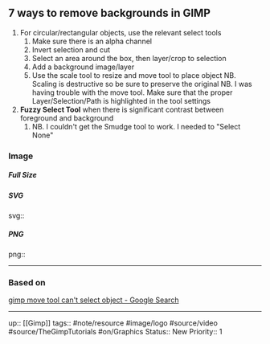 ## 7 ways to remove backgrounds in GIMP

1. For circular/rectangular objects, use the relevant select tools
	1. Make sure there is an alpha channel
	2. Invert selection and cut
	3. Select an area around the box, then layer/crop to selection
	4. Add a background image/layer
	5. Use the scale tool to resize and move tool to place object
		NB. Scaling is destructive so be sure to preserve the original 
		NB. I was having trouble with the move tool. Make sure that the proper Layer/Selection/Path is highlighted in the tool settings
1. __Fuzzy Select Tool__ when there is significant contrast between foreground and background
	1. NB. I couldn't get the Smudge tool to work. I needed to "Select None"
	

### Image

##### Full Size



##### SVG

svg:: 

##### PNG

png:: 

---
### Based on

[gimp move tool can't select object - Google Search](https://www.google.com/search?q=gimp+move+tool+can%27t+select+object)

---

up:: [[Gimp]]
tags:: #note/resource #image/logo #source/video #source/TheGimpTutorials #on/Graphics 
Status:: New
Priority:: 1